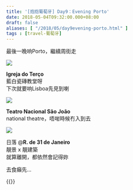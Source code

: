 ```yaml
---
title: '[抱抱葡萄牙] Day9：Evening Porto'
date: 2018-05-04T09:32:00.000+08:00
draft: false
aliases: [ "/2018/05/day9evening-porto.html" ]
tags : [travel-葡萄牙]
---
```


最後一晚响Porto，繼續周街走  

![](/images/portugal9g.jpg)

**Igreja do Terço**  
藍白瓷磚教堂呀  
下次就要响Lisboa先見到喇  

![](/images/portugal9g1.jpg)

**Teatro Nacional São João**  
national theatre，唔啱時候冇入到去  

![](/images/portugal9g2.jpg)

日落 @**R. de 31 de Janeiro**  
靚景 x 靚建築  
就算離開，都依然會記得妳  
  
去食癲先...  
  
  

{{<portugal>}}  
